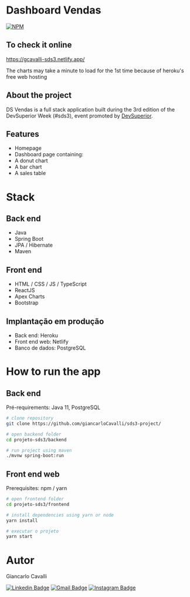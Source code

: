 # Dashboard Vendas 
[![NPM](https://img.shields.io/npm/l/react)](https://github.com/giancarloCavalli/sds3-project/blob/master/LICENSE) 

## To check it online
https://gcavalli-sds3.netlify.app/

The charts may take a minute to load for the 1st time because of heroku's free web hosting

## About the project
DS Vendas is a full stack application built during the 3rd edition of the DevSuperior Week (#sds3), event promoted by [DevSuperior](https://devsuperior.com "Site da DevSuperior").

## Features
- Homepage
- Dashboard page containing:
- A donut chart
- A bar chart
- A sales table

# Stack
## Back end
- Java
- Spring Boot
- JPA / Hibernate
- Maven
## Front end
- HTML / CSS / JS / TypeScript
- ReactJS
- Apex Charts
- Bootstrap
## Implantação em produção
- Back end: Heroku
- Front end web: Netlify
- Banco de dados: PostgreSQL

# How to run the app

## Back end
Pré-requirements:
Java 11,
PostgreSQL

```bash
# clone repository
git clone https://github.com/giancarloCavalli/sds3-project/

# open backend folder
cd projeto-sds3/backend

# run project using maven
./mvnw spring-boot:run
```

## Front end web
Prerequisites: npm / yarn

```bash
# open frontend folder
cd projeto-sds3/frontend

# install dependencies using yarn or node
yarn install

# executar o projeto
yarn start
```

# Autor

Giancarlo Cavalli

[![Linkedin Badge](https://img.shields.io/badge/-LinkedIn-blue?style=for-the-badge&logo=Linkedin&logoColor=white&link=https://www.linkedin.com/in/ntfm/)](https://www.linkedin.com/in/giancarlo-cavalli-933385175/)
[![Gmail Badge](https://img.shields.io/badge/-Gmail-c14438?style=for-the-badge&logo=Gmail&logoColor=white&link=mailto:gc.giancarloo@gmail.com)](mailto:gc.giancarloo@gmail.com)
[![Instagram Badge](https://img.shields.io/badge/Instagram-E4405F?style=for-the-badge&logo=instagram&logoColor=white)](https://www.instagram.com/giancarloc_/)

